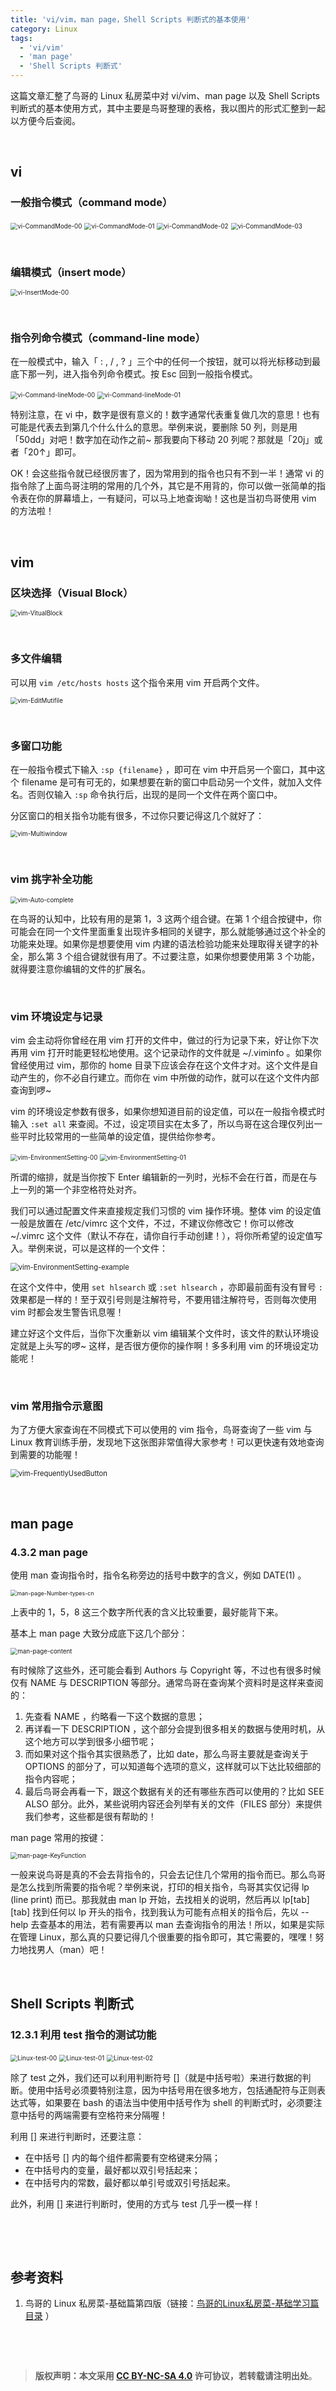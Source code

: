 ```yaml
---
title: 'vi/vim，man page，Shell Scripts 判断式的基本使用'
category: Linux
tags: 
  - 'vi/vim'
  - 'man page'
  - 'Shell Scripts 判断式'
---
```


这篇文章汇整了鸟哥的 Linux 私房菜中对 vi/vim、man page 以及 Shell Scripts 判断式的基本使用方式，其中主要是鸟哥整理的表格，我以图片的形式汇整到一起以方便今后查阅。

<!-- more -->



&nbsp;

## vi



### 一般指令模式（command mode）



<img src="https://gitee.com/haokaimo/Picture/raw/master/Linux-VbirdTsai/vi-CommandMode-00.JPG" alt="vi-CommandMode-00" style="zoom:70%;" />

<img src="https://gitee.com/haokaimo/Picture/raw/master/Linux-VbirdTsai/vi-CommandMode-01.JPG" alt="vi-CommandMode-01" style="zoom:70%;" />

<img src="https://gitee.com/haokaimo/Picture/raw/master/Linux-VbirdTsai/vi-CommandMode-02.JPG" alt="vi-CommandMode-02" style="zoom:70%;" />

<img src="https://gitee.com/haokaimo/Picture/raw/master/Linux-VbirdTsai/vi-CommandMode-03.JPG" alt="vi-CommandMode-03" style="zoom:70%;" />



&nbsp;

### 编辑模式（insert mode）



<img src="https://gitee.com/haokaimo/Picture/raw/master/Linux-VbirdTsai/vi-InsertMode-00.JPG" alt="vi-InsertMode-00" style="zoom:70%;" />



&nbsp;

### 指令列命令模式（command-line mode）



在一般模式中，输入「 : , / , ? 」三个中的任何一个按钮，就可以将光标移动到最底下那一列，进入指令列命令模式。按 Esc 回到一般指令模式。



<img src="https://gitee.com/haokaimo/Picture/raw/master/Linux-VbirdTsai/vi-Command-lineMode-00.JPG" alt="vi-Command-lineMode-00" style="zoom:70%;" />

<img src="https://gitee.com/haokaimo/Picture/raw/master/Linux-VbirdTsai/vi-Command-lineMode-01.JPG" alt="vi-Command-lineMode-01" style="zoom:70%;" />



特别注意，在 vi 中，数字是很有意义的！数字通常代表重复做几次的意思！也有可能是代表去到第几个什么什么的意思。举例来说，要删除 50 列，则是用「50dd」对吧！数字加在动作之前~ 那我要向下移动 20 列呢？那就是「20j」或者「20↑」即可。

OK！会这些指令就已经很厉害了，因为常用到的指令也只有不到一半！通常 vi 的指令除了上面鸟哥注明的常用的几个外，其它是不用背的，你可以做一张简单的指令表在你的屏幕墙上，一有疑问，可以马上地查询呦！这也是当初鸟哥使用 vim 的方法啦！



&nbsp;

## vim



### 区块选择（Visual Block）



<img src="https://gitee.com/haokaimo/Picture/raw/master/Linux-VbirdTsai/vim-VitualBlock.JPG" alt="vim-VitualBlock" style="zoom:70%;" />



&nbsp;

### 多文件编辑



可以用 `vim /etc/hosts hosts` 这个指令来用 vim 开启两个文件。

<img src="https://gitee.com/haokaimo/Picture/raw/master/Linux-VbirdTsai/vim-EditMutifile.JPG" alt="vim-EditMutifile" style="zoom:70%;" />



&nbsp;

### 多窗口功能



在一般指令模式下输入 `:sp {filename}` ，即可在 vim 中开启另一个窗口，其中这个 filename 是可有可无的，如果想要在新的窗口中启动另一个文件，就加入文件名。否则仅输入 `:sp` 命令执行后，出现的是同一个文件在两个窗口中。

分区窗口的相关指令功能有很多，不过你只要记得这几个就好了：

<img src="https://gitee.com/haokaimo/Picture/raw/master/Linux-VbirdTsai/vim-Multiwindow.JPG" alt="vim-Multiwindow" style="zoom:70%;" />



&nbsp;

### vim 挑字补全功能



<img src="https://gitee.com/haokaimo/Picture/raw/master/Linux-VbirdTsai/vim-Auto-complete.JPG" alt="vim-Auto-complete" style="zoom:70%;" />



在鸟哥的认知中，比较有用的是第 1，3 这两个组合键。在第 1 个组合按键中，你可能会在同一个文件里面重复出现许多相同的关键字，那么就能够通过这个补全的功能来处理。如果你是想要使用 vim 内建的语法检验功能来处理取得关键字的补全，那么第 3 个组合键就很有用了。不过要注意，如果你想要使用第 3 个功能，就得要注意你编辑的文件的扩展名。



&nbsp;

### vim 环境设定与记录



vim 会主动将你曾经在用 vim 打开的文件中，做过的行为记录下来，好让你下次再用 vim 打开时能更轻松地使用。这个记录动作的文件就是 ~/.viminfo 。如果你曾经使用过 vim，那你的 home 目录下应该会存在这个文件才对。这个文件是自动产生的，你不必自行建立。而你在 vim 中所做的动作，就可以在这个文件内部查询到啰~

vim 的环境设定参数有很多，如果你想知道目前的设定值，可以在一般指令模式时输入 `:set all` 来查阅。不过，设定项目实在太多了，所以鸟哥在这合理仅列出一些平时比较常用的一些简单的设定值，提供给你参考。

<img src="https://gitee.com/haokaimo/Picture/raw/master/Linux-VbirdTsai/vim-EnvironmentSetting-00.JPG" alt="vim-EnvironmentSetting-00" style="zoom:70%;" />

<img src="https://gitee.com/haokaimo/Picture/raw/master/Linux-VbirdTsai/vim-EnvironmentSetting-01.JPG" alt="vim-EnvironmentSetting-01" style="zoom:70%;" />



所谓的缩排，就是当你按下 Enter 编辑新的一列时，光标不会在行首，而是在与上一列的第一个非空格符处对齐。

我们可以通过配置文件来直接规定我们习惯的 vim 操作环境。整体 vim 的设定值一般是放置在 /etc/vimrc 这个文件，不过，不建议你修改它！你可以修改 ~/.vimrc 这个文件（默认不存在，请你自行手动创建！），将你所希望的设定值写入。举例来说，可以是这样的一个文件：

<img src="https://gitee.com/haokaimo/Picture/raw/master/Linux-VbirdTsai/vim-EnvironmentSetting-example.JPG" alt="vim-EnvironmentSetting-example" style="zoom:80%;" />



在这个文件中，使用 `set hlsearch` 或 `:set hlsearch` ，亦即最前面有没有冒号 `:` 效果都是一样的！至于双引号则是注解符号，不要用错注解符号，否则每次使用 vim 时都会发生警告讯息喔！

建立好这个文件后，当你下次重新以 vim 编辑某个文件时，该文件的默认环境设定就是上头写的啰~ 这样，是否很方便你的操作啊！多多利用 vim 的环境设定功能呢！



&nbsp;

### vim 常用指令示意图



为了方便大家查询在不同模式下可以使用的 vim 指令，鸟哥查询了一些 vim 与 Linux 教育训练手册，发现地下这张图非常值得大家参考！可以更快速有效地查询到需要的功能喔！

<img src="https://gitee.com/haokaimo/Picture/raw/master/Linux-VbirdTsai/vim-FrequentlyUsedButton.JPG" alt="vim-FrequentlyUsedButton" style="zoom:80%;" />



&nbsp;

## man page



### 4.3.2 man page



使用 man 查询指令时，指令名称旁边的括号中数字的含义，例如 DATE(1) 。

<img src="https://gitee.com/haokaimo/Picture/raw/master/Linux-VbirdTsai/man-page-Number-types.JPG" alt="man-page-Number-types-cn" style="zoom:64%;" />

上表中的 1，5，8 这三个数字所代表的含义比较重要，最好能背下来。



基本上 man page 大致分成底下这几个部分：

<img src="https://gitee.com/haokaimo/Picture/raw/master/Linux-VbirdTsai/man-page-content.JPG" alt="man-page-content" style="zoom:70%;" />

有时候除了这些外，还可能会看到 Authors 与 Copyright 等，不过也有很多时候仅有 NAME 与 DESCRIPTION 等部分。通常鸟哥在查询某个资料时是这样来查阅的：

1. 先查看 NAME ，约略看一下这个数据的意思；
2. 再详看一下 DESCRIPTION ，这个部分会提到很多相关的数据与使用时机，从这个地方可以学到很多小细节呢；
3. 而如果对这个指令其实很熟悉了，比如 date，那么鸟哥主要就是查询关于 OPTIONS 的部分了，可以知道每个选项的意义，这样就可以下达比较细部的指令内容呢；
4. 最后鸟哥会再看一下，跟这个数据有关的还有哪些东西可以使用的？比如 SEE ALSO 部分。此外，某些说明内容还会列举有关的文件（FILES 部分）来提供我们参考，这些都是很有帮助的！



man page 常用的按键：

<img src="https://gitee.com/haokaimo/Picture/raw/master/Linux-VbirdTsai/man-page-KeyFunction.JPG" alt="man-page-KeyFunction" style="zoom:70%;" />



一般来说鸟哥是真的不会去背指令的，只会去记住几个常用的指令而已。那么鸟哥是怎么找到所需要的指令呢？举例来说，打印的相关指令，鸟哥其实仅记得 lp (line print) 而已。那我就由 man lp 开始，去找相关的说明，然后再以 lp\[tab][tab] 找到任何以 lp 开头的指令，找到我认为可能有点相关的指令后，先以 -\-help 去查基本的用法，若有需要再以 man 去查询指令的用法！所以，如果是实际在管理 Linux，那么真的只要记得几个很重要的指令即可，其它需要的，嘿嘿！努力地找男人（man）吧！



&nbsp;

## Shell Scripts 判断式



### 12.3.1 利用 test 指令的测试功能



<img src="https://gitee.com/haokaimo/Picture/raw/master/Linux-VbirdTsai/Linux-test-00.JPG" alt="Linux-test-00" style="zoom:70%;" />

<img src="https://gitee.com/haokaimo/Picture/raw/master/Linux-VbirdTsai/Linux-test-01.JPG" alt="Linux-test-01" style="zoom:70%;" />

<img src="https://gitee.com/haokaimo/Picture/raw/master/Linux-VbirdTsai/Linux-test-02.JPG" alt="Linux-test-02" style="zoom:70%;" />

除了 test 之外，我们还可以利用判断符号 []（就是中括号啦）来进行数据的判断。使用中括号必须要特别注意，因为中括号用在很多地方，包括通配符与正则表达式等，如果要在 bash 的语法当中使用中括号作为 shell 的判断式时，必须要注意中括号的两端需要有空格符来分隔喔！

利用 [] 来进行判断时，还要注意：

- 在中括号 [] 内的每个组件都需要有空格键来分隔；
- 在中括号内的变量，最好都以双引号括起来；
- 在中括号内的常数，最好都以单引号或双引号括起来。

此外，利用 [] 来进行判断时，使用的方式与 test 几乎一模一样！





&nbsp;

&nbsp;

## 参考资料



1. 鸟哥的 Linux 私房菜-基础篇第四版（链接：[鸟哥的Linux私房菜-基础学习篇目录](http://linux.vbird.org/linux_basic/) ）



&nbsp;

&nbsp;

> **版权声明：本文采用 [CC BY-NC-SA 4.0](https://creativecommons.org/licenses/by-nc-sa/4.0/deed.zh) 许可协议，若转载请注明出处**。
